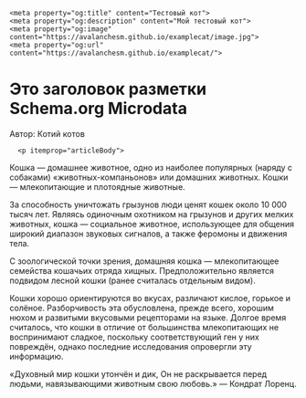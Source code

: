<html lang="ru">
  <head>
    <meta charset="utf-8">
    <meta name="viewport" content="width=device-width, initial-scale=1.0">
    <title>Тестовый кот!</title>
    <link rel="stylesheet" href="./styles/style.css">

    <meta property="og:title" content="Тестовый кот">
    <meta property="og:description" content="Мой тестовый кот">
    <meta property="og:image" content="https://avalanchesm.github.io/examplecat/image.jpg">
    <meta property="og:url" content="https://avalanchesm.github.io/examplecat/">
  </head>
  <body>
   
<!-- Yandex.Metrika counter -->
<script type="text/javascript">
    (function(m,e,t,r,i,k,a){
        m[i]=m[i]||function(){(m[i].a=m[i].a||[]).push(arguments)};
        m[i].l=1*new Date();
        for (var j = 0; j < document.scripts.length; j++) {if (document.scripts[j].src === r) { return; }}
        k=e.createElement(t),a=e.getElementsByTagName(t)[0],k.async=1,k.src=r,a.parentNode.insertBefore(k,a)
    })(window, document,'script','https://mc.yandex.ru/metrika/tag.js?id=103620208', 'ym');

    ym(103620208, 'init', {ssr:true, clickmap:true, accurateTrackBounce:true, trackLinks:true});
</script>
<noscript><div><img src="https://mc.yandex.ru/watch/103620208" style="position:absolute; left:-9999px;" alt="" /></div></noscript>
<!-- /Yandex.Metrika counter -->

<div itemscope itemtype="http://schema.org/NewsArticle">
      <h1 itemprop="headline">Это заголовок разметки Schema.org Microdata</h1>
    
<p itemscope itemtype="http://schema.org/Person">
      Автор: <span>Котий котов</span></p> 
      
      <p itemprop="articleBody">
  Кошка — домашнее животное, одно из наиболее популярных (наряду с собаками) «животных-компаньонов» или домашних животных. Кошки — млекопитающие и плотоядные животные.

За способность уничтожать грызунов люди ценят кошек около 10 000 тысяч лет. Являясь одиночным охотником на грызунов и других мелких животных, кошка — социальное животное, использующее для общения широкий диапазон звуковых сигналов, а также феромоны и движения тела.

С зоологической точки зрения, домашняя кошка — млекопитающее семейства кошачьих отряда хищных. Предположительно является подвидом лесной кошки (ранее считалась отдельным видом).

Кошки хорошо ориентируются во вкусах, различают кислое, горькое и солёное. Разборчивость эта обусловлена, прежде всего, хорошим нюхом и развитыми вкусовыми рецепторами на языке. Долгое время считалось, что кошки в отличие от большинства млекопитающих не воспринимают сладкое, поскольку соответствующий ген у них повреждён, однако последние исследования опровергли эту информацию.

«Духовный мир кошки утончён и дик,
Он не раскрывается перед людьми,
навязывающими животным свою любовь.» — Кондрат Лоренц.

</p>
</div>
  </body>
</html>
